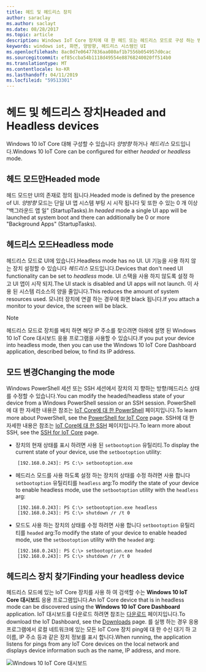 ```yaml
---
title: 헤드 및 헤드리스 장치
author: saraclay
ms.author: saclayt
ms.date: 08/28/2017
ms.topic: article
description: Windows IoT Core 장치에 대 한 헤드 또는 헤드리스 모드로 구성 하는 방법에 알아봅니다.
keywords: windows iot, 화면, 양방향, 헤드리스 시스템인 UI
ms.openlocfilehash: 8ac0d7e06477836aa080af1b7556b054957d0cac
ms.sourcegitcommit: ef85ccba54b1118d49554e88768240020ff514b0
ms.translationtype: MT
ms.contentlocale: ko-KR
ms.lasthandoff: 04/11/2019
ms.locfileid: "59513301"
---
```

# <a name="headed-and-headless-devices"></a><span data-ttu-id="c1689-104">헤드 및 헤드리스 장치</span><span class="sxs-lookup"><span data-stu-id="c1689-104">Headed and Headless devices</span></span>

<span data-ttu-id="c1689-105">Windows 10 IoT Core 대해 구성할 수 있습니다 *양방향* 하거나 *헤드리스* 모드입니다.</span><span class="sxs-lookup"><span data-stu-id="c1689-105">Windows 10 IoT Core can be configured for either *headed* or *headless* mode.</span></span> 

## <a name="headed-mode"></a><span data-ttu-id="c1689-106">헤드 모드만</span><span class="sxs-lookup"><span data-stu-id="c1689-106">Headed mode</span></span>
<span data-ttu-id="c1689-107">헤드 모드만 UI의 존재로 정의 됩니다.</span><span class="sxs-lookup"><span data-stu-id="c1689-107">Headed mode is defined by the presence of UI.</span></span> <span data-ttu-id="c1689-108">*양방향* 모드는 단일 UI 앱 시스템 부팅 시 시작 됩니다 및 또한 수 있는 0 개 이상 "백그라운드 앱 일" (StartupTasks).</span><span class="sxs-lookup"><span data-stu-id="c1689-108">In *headed* mode a single UI app will be launched at system boot and there can additionally be 0 or more "Background Apps" (StartupTasks).</span></span> 

## <a name="headless-mode"></a><span data-ttu-id="c1689-109">헤드리스 모드</span><span class="sxs-lookup"><span data-stu-id="c1689-109">Headless mode</span></span>
<span data-ttu-id="c1689-110">헤드리스 모드로 UI에 있습니다.</span><span class="sxs-lookup"><span data-stu-id="c1689-110">Headless mode has no UI.</span></span>  <span data-ttu-id="c1689-111">UI 기능을 사용 하지 않는 장치 설정할 수 있습니다 *헤드리스* 모드입니다.</span><span class="sxs-lookup"><span data-stu-id="c1689-111">Devices that don't need UI functionality can be set to *headless* mode.</span></span> <span data-ttu-id="c1689-112">UI 스택을 사용 하지 않도록 설정 하 고 UI 앱이 시작 되지.</span><span class="sxs-lookup"><span data-stu-id="c1689-112">The UI stack is disabled and UI apps will not launch.</span></span> <span data-ttu-id="c1689-113">이 사용 된 시스템 리소스의 양을 줄입니다.</span><span class="sxs-lookup"><span data-stu-id="c1689-113">This reduces the amount of system resources used.</span></span> <span data-ttu-id="c1689-114">모니터 장치에 연결 하는 경우에 화면 black 됩니다.</span><span class="sxs-lookup"><span data-stu-id="c1689-114">If you attach a monitor to your device, the screen will be black.</span></span>

> [!NOTE]
> <span data-ttu-id="c1689-115">헤드리스 모드로 장치를 배치 하면 해당 IP 주소를 찾으려면 아래에 설명 된 Windows 10 IoT Core 대시보드 응용 프로그램을 사용할 수 있습니다.</span><span class="sxs-lookup"><span data-stu-id="c1689-115">If you put your device into headless mode, then you can use the Windows 10 IoT Core Dashboard application, described below, to find its IP address.</span></span>

## <a name="changing-the-mode"></a><span data-ttu-id="c1689-116">모드 변경</span><span class="sxs-lookup"><span data-stu-id="c1689-116">Changing the mode</span></span>
<span data-ttu-id="c1689-117">Windows PowerShell 세션 또는 SSH 세션에서 장치의 지 향하는 방향/헤드리스 상태를 수정할 수 있습니다.</span><span class="sxs-lookup"><span data-stu-id="c1689-117">You can modify the headed/headless state of your device from a Windows PowerShell session or an SSH session.</span></span> <span data-ttu-id="c1689-118">PowerShell에 대 한 자세한 내용은 참조는 [IoT Core에 대 한 PowerShell](../connect-your-device/PowerShell.md) 페이지입니다.</span><span class="sxs-lookup"><span data-stu-id="c1689-118">To learn more about PowerShell, see the [PowerShell for IoT Core](../connect-your-device/PowerShell.md) page.</span></span> <span data-ttu-id="c1689-119">SSH에 대 한 자세한 내용은 참조는 [IoT Core에 대 한 SSH](../connect-your-device/SSH.md) 페이지입니다.</span><span class="sxs-lookup"><span data-stu-id="c1689-119">To learn more about SSH, see the [SSH for IoT Core](../connect-your-device/SSH.md) page.</span></span>

* <span data-ttu-id="c1689-120">장치의 현재 상태를 표시 하려면 사용 된 `setbootoption` 유틸리티.</span><span class="sxs-lookup"><span data-stu-id="c1689-120">To display the current state of your device, use the `setbootoption` utility:</span></span>

~~~
    [192.168.0.243]: PS C:\> setbootoption.exe
~~~

* <span data-ttu-id="c1689-121">헤드리스 모드를 사용 하도록 설정 하는 장치의 상태를 수정 하려면 사용 합니다 `setbootoption` 유틸리티를 `headless` arg:</span><span class="sxs-lookup"><span data-stu-id="c1689-121">To modify the state of your device to enable headless mode, use the `setbootoption` utility with the `headless` arg:</span></span>

~~~
    [192.168.0.243]: PS C:\> setbootoption.exe headless
    [192.168.0.243]: PS C:\> shutdown /r /t 0
~~~

* <span data-ttu-id="c1689-122">모드도 사용 하는 장치의 상태를 수정 하려면 사용 합니다 `setbootoption` 유틸리티를 `headed` arg:</span><span class="sxs-lookup"><span data-stu-id="c1689-122">To modify the state of your device to enable headed mode, use the `setbootoption` utility with the `headed` arg:</span></span>

~~~
    [192.168.0.243]: PS C:\> setbootoption.exe headed
    [192.168.0.243]: PS C:\> shutdown /r /t 0
~~~

## <a name="finding-your-headless-device"></a><span data-ttu-id="c1689-123">헤드리스 장치 찾기</span><span class="sxs-lookup"><span data-stu-id="c1689-123">Finding your headless device</span></span>

<span data-ttu-id="c1689-124">헤드리스 모드에 있는 IoT Core 장치를 사용 하 여 검색할 수는 **Windows 10 IoT Core 대시보드** 응용 프로그램입니다.</span><span class="sxs-lookup"><span data-stu-id="c1689-124">An IoT Core device that is in headless mode can be discovered using the **Windows 10 IoT Core Dashboard** application.</span></span>  <span data-ttu-id="c1689-125">IoT 대시보드를 다운로드 하려면 참조는 [다운로드](http://go.microsoft.com/fwlink/?LinkID=708576) 페이지입니다.</span><span class="sxs-lookup"><span data-stu-id="c1689-125">To download the IoT Dashboard, see the [Downloads](http://go.microsoft.com/fwlink/?LinkID=708576) page.</span></span>
<span data-ttu-id="c1689-126">를 실행 하는 경우 응용 프로그램에서 로컬 네트워크에 있는 모든 IoT Core 장치 ping에 대 한 수신 대기 하 고 이름, IP 주소 등과 같은 장치 정보를 표시 합니다.</span><span class="sxs-lookup"><span data-stu-id="c1689-126">When running, the application listens for pings from any IoT Core devices on the local network and displays device information such as the name, IP address, and more.</span></span>

![Windows 10 IoT Core 대시보드](../media/HeadlessMode/selectDevice.png)
